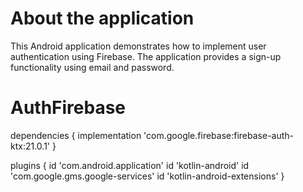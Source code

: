 # About the application
This Android application demonstrates how to implement user authentication using Firebase. The application provides a sign-up functionality using email and password.

# AuthFirebase
dependencies {
    implementation 'com.google.firebase:firebase-auth-ktx:21.0.1'
}

plugins {
    id 'com.android.application'
    id 'kotlin-android'
    id 'com.google.gms.google-services'
    id 'kotlin-android-extensions'
}
